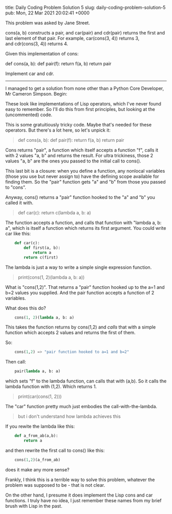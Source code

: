title: Daily Coding Problem Solution 5
slug: daily-coding-problem-solution-5
pub: Mon, 22 Mar 2021 20:02:41 +0000

This problem was asked by Jane Street.

cons(a, b) constructs a pair, and car(pair) and cdr(pair) returns the first and last element of that pair. For example, car(cons(3, 4)) returns 3, and cdr(cons(3, 4)) returns 4.

Given this implementation of cons:

def cons(a, b): 
 def pair(f): 
 return f(a, b) 
 return pair

Implement car and cdr.



---



I managed to get a solution from none other than a Python Core Developer, Mr Cameron Simpson. Begin:

These look like implementations of Lisp operators, which I've never
found easy to remember. So I'll do this from first principles, but
looking at the (uncommented) code.

This is some gratuitiously tricky code. Maybe that's needed for these
operators. But there's a lot here, so let's unpick it:


> 
>  def cons(a, b):
>  def pair(f):
>  return f(a, b)
>  return pair
> 



Cons returns "pair", a function which itself accepts a function "f",
calls it with 2 values "a, b" and returns the result. For ultra
trickiness, those 2 values "a, b" are the ones you passed to the initial
call to cons().

This last bit is a closure: when you define a function, any nonlocal
variables (those you use but never assign to) have the defining scope
available for finding them. So the "pair" function gets "a" and "b" from
those you passed to "cons".

Anyway, cons() returns a "pair" function hooked to the "a" and "b" you
called it with.


> 
>  def car(c):
>  return c(lambda a, b: a)
> 



The function accepts a function, and calls that function with "lambda a,
b: a", which is itself a function which returns its first argument. You
could write car like this:


```python
    def car(c):
        def first(a, b):
            return a
        return c(first)

```


The lambda is just a way to write a simple single expression function.


> 
>  print(cons(1, 2)(lambda a, b: a))
> 



What is "cons(1,2)". That returns a "pair" function hooked up to the a=1
and b=2 values you supplied. And the pair function accepts a function of
2 variables.

What does this do?


```python
    cons(1, 2)(lambda a, b: a)

```


This takes the function returns by cons(1,2) and *calls* that with a
simple function which accepts 2 values and returns the first of them.

So:


```python
    cons(1,2) => "pair function hooked to a=1 and b=2"

```


Then call:


```python
    pair(lambda a, b: a)

```


which sets "f" to the lambda function, can calls that with (a,b). So it
calls the lambda function with (1,2). Which returns 1.


> 
>  print(car(cons(1, 2)))
> 



The "car" function pretty much just embodies the call-with-the-lambda.


> 
>  but i don't understand how lambda achieves this
> 



If you rewite the lambda like this:


```python
    def a_from_ab(a,b):
        return a

```


and then rewrite the first call to cons() like this:


```python
    cons(1,2)(a_from_ab)

```


does it make any more sense?

Frankly, I think this is a terrible way to solve this problem, whatever
the problem was supposed to be - that is not clear.

On the other hand, I presume it does implement the Lisp cons and car
functions. I truly have no idea, I just remember these names from my
brief brush with Lisp in the past.

